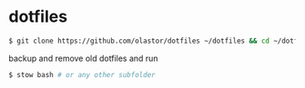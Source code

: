 # dotfiles

```bash
$ git clone https://github.com/olastor/dotfiles ~/dotfiles && cd ~/dotfiles
```

backup and remove old dotfiles and run

```bash
$ stow bash # or any other subfolder
```
